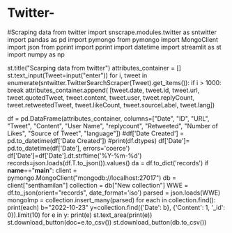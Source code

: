 # Twitter-
#Scraping data from  twitter
import snscrape.modules.twitter as sntwitter
import pandas as pd
import pymongo
from pymongo import MongoClient
import json
from pprint import pprint
import datetime
import streamlit as st
import numpy as np

st.title("Scarping data from twitter")
attributes_container = []
st.text_input(Tweet=input("enter"))
for i, tweet in enumerate(sntwitter.TwitterSearchScraper(Tweet).get_items()):
    if i > 1000:
        break
    attributes_container.append(
        [tweet.date, tweet.id, tweet.url, tweet.quotedTweet, tweet.content, tweet.user, tweet.replyCount,
         tweet.retweetedTweet, tweet.likeCount, tweet.sourceLabel, tweet.lang])

df = pd.DataFrame(attributes_container,
                  columns=["Date", "ID", "URL", "Tweet", "Content", "User Name", "replycount", "Retweeted",
                           "Number of Likes", "Source of Tweet", "language"])
#df['Date Created'] = pd.to_datetime(df['Date Created'])
#print(df.dtypes)
df['Date']= pd.to_datetime(df['Date'], errors='coerce')
df['Date']=df['Date'].dt.strftime('%Y-%m-%d')
records=json.loads(df.T.to_json()).values()
da = df.to_dict('records')
if __name__=="__main__":
    client = pymongo.MongoClient("mongodb://localhost:27017")
    db = client["senthamilan"]
    collection = db["New collection"]
    WWE = df.to_json(orient="records", date_format='iso')
    parsed = json.loads(WWE)
    mongoImp = collection.insert_many(parsed)
for each in collection.find():
    print(each)
b="2022-10-23"
y=collection.find({'Date': b}, {'Content': 1, '_id': 0}).limit(10)
for e in y:
    print(e)
st.text_area(print(e))
st.download_button(doc=e.to_csv())
st.download_button(db.to_csv())
